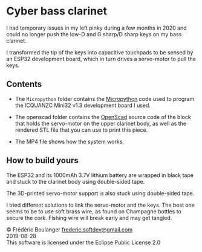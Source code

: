 Cyber bass clarinet
=====================
I had temporary issues in my left pinky during a few months in 2020 and could no longer push the low-D and G sharp/D sharp keys on my bass clarinet.

I transformed the tip of the keys into capacitive touchpads to be sensed by an ESP32 development board, which in turn drives a servo-motor to pull the keys.

Contents
--------
* The ```Micropython``` folder contains the [Micropython](https://micropython.org/) code used to program the ICQUANZC Mini32 v1.3 development board I used.

* The openscad folder contains the [OpenScad](https://www.openscad.org/) source code of the block that holds the servo-motor on the upper clarinet body, as well as the rendered STL file that you can use to print this piece.

* The MP4 file shows how the system works.

How to build yours
------------------
The ESP32 and its 1000mAh 3.7V lithium battery are wrapped in black tape and stuck to the clarinet body using double-sided tape.

The 3D-printed servo-motor support is also stuck using double-sided tape.

I tried different solutions to link the servo-motor and the keys.
The best one seems to be to use soft brass wire, as found on Champagne bottles to secure the cork.
Fishing wire will break early and may get tangled.

© Frédéric Boulanger frederic.softdev@gmail.com  
2019-08-28  
This software is licensed under the Eclipse Public License 2.0
